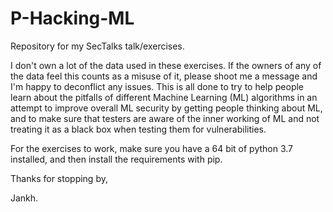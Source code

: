 # P-Hacking-ML
Repository for my SecTalks talk/exercises.

I don't own a lot of the data used in these exercises.
If the owners of any of the data feel this counts as a misuse of it, please shoot me a message and I'm happy to deconflict any issues.
This is all done to try to help people learn about the pitfalls of different Machine Learning (ML) algorithms in an attempt to improve overall ML security by getting people thinking about ML, and to make sure that testers are aware of the inner working of ML and not treating it as a black box when testing them for vulnerabilities.

For the exercises to work, make sure you have a 64 bit of python 3.7 installed, and then install the requirements with pip. 

Thanks for stopping by,

Jankh.
